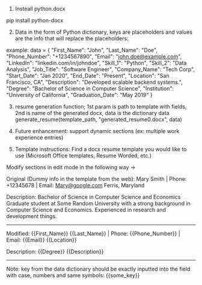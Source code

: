 1. Insteall python.docx

pip install python-docx

2. Data in the form of Python dictionary, keys are placeholders and values are the info that will replace the placeholders:

example:
data = {
"First_Name": "John",
"Last_Name": "Doe",
"Phone_Number": "+1234567890",
"Email": "john.doe@example.com",
"LinkedIn": "linkedin.com/in/johndoe",
"Skill_1": "Python",
"Skill_2": "Data Analysis",
"Job_Title": "Software Engineer",
"Company_Name": "Tech Corp",
"Start_Date": "Jan 2020",
"End_Date": "Present",
"Location": "San Francisco, CA",
"Description": "Developed scalable backend systems.",
"Degree": "Bachelor of Science in Computer Science",
"Institution": "University of California",
"Graduation_Date": "May 2019"
}

3. resume generation function; 1st param is path to template with fields, 2nd is name of the generated docx, data is the dictionary data
   generate_resume(template_path, "generated_resume0.docx", data)

4. Future enhancement: support dynamic sections (ex: multiple work experience entries)

5. Template instructions:
   Find a docx resume template you would like to use (Microsoft Office templates, Resume Worded, etc.)

Modify sections in edit mode in the following way ->

Original (Dummy info in the template from the web):
Mary Smith | Phone: +12345678 | Email: Mary@google.com
Ferris, Maryland

Description:
Bachelor of Science in Computer Science and Economics
Graduate student at Some Random University with a strong background in Computer Science and Economics. Experienced in research and development things.

---

Modified:
{{First_Name}} {{Last_Name}} | Phone: {{Phone_Number}} | Email: {{Email}}
{{Location}}

Description:
{{Degree}}
{{Description}}

---

Note: key from the data dictionary should be exactly inputted into the field with case, numbers and same symbols: {{some_key}}
